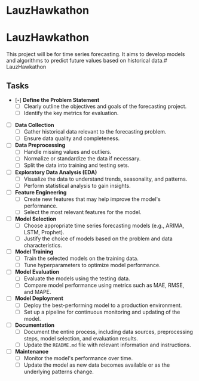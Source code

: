# LauzHawkathon



# LauzHawkathon

This project will be for time series forecasting. It aims to develop models and algorithms to predict future values based on historical data.# LauzHawkathon

## Tasks

- [-] **Define the Problem Statement**
  - [ ] Clearly outline the objectives and goals of the forecasting project.
  - [ ] Identify the key metrics for evaluation.

- [ ] **Data Collection**
  - [ ] Gather historical data relevant to the forecasting problem.
  - [ ] Ensure data quality and completeness.

- [ ] **Data Preprocessing**
  - [ ] Handle missing values and outliers.
  - [ ] Normalize or standardize the data if necessary.
  - [ ] Split the data into training and testing sets.

- [ ] **Exploratory Data Analysis (EDA)**
  - [ ] Visualize the data to understand trends, seasonality, and patterns.
  - [ ] Perform statistical analysis to gain insights.

- [ ] **Feature Engineering**
  - [ ] Create new features that may help improve the model's performance.
  - [ ] Select the most relevant features for the model.

- [ ] **Model Selection**
  - [ ] Choose appropriate time series forecasting models (e.g., ARIMA, LSTM, Prophet).
  - [ ] Justify the choice of models based on the problem and data characteristics.

- [ ] **Model Training**
  - [ ] Train the selected models on the training data.
  - [ ] Tune hyperparameters to optimize model performance.

- [ ] **Model Evaluation**
  - [ ] Evaluate the models using the testing data.
  - [ ] Compare model performance using metrics such as MAE, RMSE, and MAPE.

- [ ] **Model Deployment**
  - [ ] Deploy the best-performing model to a production environment.
  - [ ] Set up a pipeline for continuous monitoring and updating of the model.

- [ ] **Documentation**
  - [ ] Document the entire process, including data sources, preprocessing steps, model selection, and evaluation results.
  - [ ] Update the `README.md` file with relevant information and instructions.

- [ ] **Maintenance**
  - [ ] Monitor the model's performance over time.
  - [ ] Update the model as new data becomes available or as the underlying patterns change.